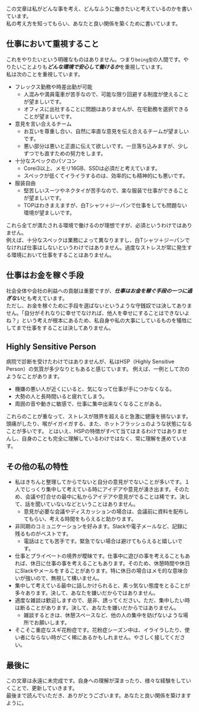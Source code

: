 この文章は私がどんな事を考え、どんなふうに働きたいと考えているのかを書いています。<br>
私の考え方を知ってもらい、あなたと良い関係を築くために書いています。

## 仕事において重視すること
これをやりたいという明確なものはありません。つまり`being型`の人間です。やりたいことよりも***どんな環境で安心して働けるか***を重視しています。<br>
私は次のことを重視しています。

* フレックス勤務や時差出勤が可能
  * 人混みや満員電車が苦手なので、可能な限り回避する制度が使えることが望ましいです。
  * オフィスに出社することに問題はありませんが、在宅勤務を選択できることが望ましいです。
* 意見を言い合えるチーム
  * お互いを尊重し合い、自然に率直な意見を伝え合えるチームが望ましいです。
  * 悪い部分は悪いと正直に伝えて欲しいです。一旦落ち込みますが、少しずつでも直すための努力をします。
* 十分なスペックのパソコン
  * Corei3以上、メモリ16GB、SSDは必須だと考えています。
  * スペックが低くてイライラするのは、効率的にも精神的にも悪いです。
* 服装自由
  * 堅苦しいスーツやネクタイが苦手なので、楽な服装で仕事ができることが望ましいです。
  * TOPはわきまえますが、白Tシャツ＋ジーパンで仕事をしても問題ない環境が望ましいです。

これら全てが満たされる環境で働けるのが理想ですが、必須というわけではありません。<br>
例えば、十分なスペックは業務によって異なりますし、白Tシャツ＋ジーパンでなければ仕事はしないというわけではありません。過度なストレスが常に発生する環境において仕事をすることはありません。

## 仕事はお金を稼ぐ手段
社会全体や会社の利益への貢献は重要ですが、***仕事はお金を稼ぐ手段の一つに過ぎない***とも考えています。<br>
ただし、お金を稼ぐために手段を選ばないというような守銭奴では決してありません。「自分がそれなりに幸せでなければ、他人を幸せにすることはできないよね？」という考えが根本にあるため、私自身や私の大事にしているものを犠牲にしてまで仕事をすることは決してありません。

## Highly Sensitive Person
病院で診断を受けたわけではありませんが、私はHSP（Highly Sensitive Person）の気質が多少なりともあると感じています。
例えば、一例として次のようなことがあります。

* 機嫌の悪い人が近くにいると、気になって仕事が手につかなくなる。
* 大勢の人と長時間いると疲れてしまう。
* 周囲の音や動きに敏感で、仕事に集中出来なくなることがある。

これらのことが重なって、ストレスが限界を超えると急激に健康を損ないます。頭痛がしたり、喉がイガイガする、また、ホットフラッシュのような状態になることが多いです。
とはいえ、HSPの特徴がすべて当てはまるわけではありませんし、自身のことも完全に理解しているわけではなく、常に理解を進めています。

## その他の私の特性
* 私はきちんと整理してからでないと自分の意見がでないことが多いです。１人でじっくり集中して考えている時にアイデアや意見が湧き出ます。そのため、会議や打合せの最中に私からアイデアや意見がでることは稀です。決して、話を聞いていないなどということはありません。
  * 意見が必要な会議やディスカッションの場合は、会議前に資料を配布してもらい、考える時間をもらえると助かります。
* 非同期のコミュニケーションを好みます。Slackや電子メールなど、記録に残るものがベストです。
  * 電話はとても苦手です。緊急でない場合は避けてもらえると嬉しいです。
* 仕事とプライベートの境界が曖昧です。仕事中に遊びの事を考えることもあれば、休日に仕事の事を考えることもあります。そのため、休憩時間や休日にSlackやメールをすることがあります。特に休日の場合はメモ的な意味合いが強いので、無視して構いません。
* 集中して考えている最中に話しかけられると、素っ気ない態度をとることが多々あります。決して、あなたを嫌いだからではありません。
* 適度な雑談は歓迎しますので、是非、誘ってください。ただ、集中したい時は断ることがあります。決して、あなたを嫌いだからではありません。
  * 雑談するときは、休憩スペースなど、他の人の集中を妨げないような場所でお願いします。
* そこそこ重症なスギ花粉症です。花粉症シーズン中は、イライラしたり、使い者にならない時がごく稀にあるかもしれません。やさしく接してください。

## 最後に
この文章は永遠に未完成です。自身への理解が深まったり、様々な経験をしていくことで、更新していきます。 <br>
最後まで読んでいただき、ありがとうございます。あなたと良い関係を築けますように。
